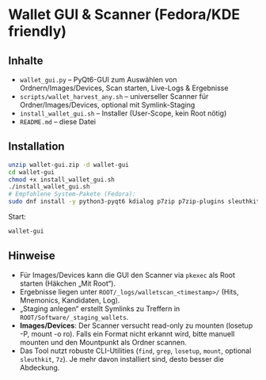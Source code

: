 # Wallet GUI & Scanner (Fedora/KDE friendly)

## Inhalte
- `wallet_gui.py` – PyQt6-GUI zum Auswählen von Ordnern/Images/Devices, Scan starten, Live-Logs & Ergebnisse
- `scripts/wallet_harvest_any.sh` – universeller Scanner für Ordner/Images/Devices, optional mit Symlink-Staging
- `install_wallet_gui.sh` – Installer (User-Scope, kein Root nötig)
- `README.md` – diese Datei

## Installation
```bash
unzip wallet-gui.zip -d wallet-gui
cd wallet-gui
chmod +x install_wallet_gui.sh
./install_wallet_gui.sh
# Empfohlene System-Pakete (Fedora):
sudo dnf install -y python3-pyqt6 kdialog p7zip p7zip-plugins sleuthkit ntfs-3g
```

Start:
```bash
wallet-gui
```

## Hinweise
- Für Images/Devices kann die GUI den Scanner via `pkexec` als Root starten (Häkchen „Mit Root“).
- Ergebnisse liegen unter `ROOT/_logs/walletscan_<timestamp>/` (Hits, Mnemonics, Kandidaten, Log).
- „Staging anlegen“ erstellt Symlinks zu Treffern in `ROOT/Software/_staging_wallets`.
- **Images/Devices**: Der Scanner versucht read-only zu mounten (losetup -P, mount -o ro). Falls ein Format nicht erkannt wird, bitte manuell mounten und den Mountpunkt als Ordner scannen.
- Das Tool nutzt robuste CLI-Utilities (`find`, `grep`, `losetup`, `mount`, optional `sleuthkit`, `7z`). Je mehr davon installiert sind, desto besser die Abdeckung.
